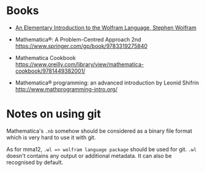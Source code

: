 # Books
+ [An Elementary Introduction to the Wolfram Language, Stephen Wolfram](http://www.wolfram.com/language/elementary-introduction/)

+ Mathematica®: A Problem-Centred Approach 2nd https://www.springer.com/gp/book/9783319275840
+ Mathematica Cookbook https://www.oreilly.com/library/view/mathematica-cookbook/9781449382001/
+ Mathematica® programming: an advanced introduction by Leonid Shifrin http://www.mathprogramming-intro.org/

# Notes on using git

Mathematica's `.nb` somehow should be considered as a binary file format which is very hard to use it with git.

As for mma12, `.wl => wolfram language package` should be used for git. `.wl` doesn't contains any output or additional metadata. It can also be recognised by default.

